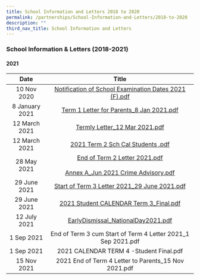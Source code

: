```yaml
---
title: School Information and Letters 2018 to 2020
permalink: /partnerships/School-Information-and-Letters/2018-to-2020
description: ""
third_nav_title: School Information and Letters
---
```

### School Information & Letters (2018-2021)

#### 2021

| Date 	| Title 	|
|:---:	|:---:	|
| 10 Nov 2020 	| [Notification of School Examination Dates 2021 (F).pdf](/files/Notification%20of%20School%20Examination%20Dates%202021%20(F).pdf) 	|
| 8 January 2021 	| [Term 1 Letter for Parents_8 Jan 2021.pdf](/files/Term%201%20Letter%20for%20Parents_8%20Jan%202021.pdf) 	|
| 12 March 2021 	| [Termly Letter_12 Mar 2021.pdf](/files/Termly%20Letter_12%20Mar%202021.pdf) 	|
| 12 March 2021 	| [2021 Term 2 Sch Cal Students .pdf ](/files/2021%20Term%202%20Sch%20Cal%20Students.pdf)	|
| 28 May 2021 	| [End of Term 2 Letter 2021.pdf](/files/End%20of%20Term%202%20Letter%202021.pdf)<br><br>[Annex A_Jun 2021 Crime Advisory.pdf](/files/Annex%20A_Jun%202021%20Crime%20Advisory.pdf) 	|
| 29 June 2021  	| [Start of Term 3 Letter 2021_29 June 2021.pdf](/files/Start%20of%20Term%203%20Letter%202021_29%20June%202021.pdf) 	|
| 29 June 2021 	| [2021 Student CALENDAR Term 3_Final.pdf ](/files/2021%20Student%20CALENDAR%20Term%203_Final.pdf)	|
| 12 July 2021 	| [EarlyDismissal_NationalDay2021.pdf](/files/EarlyDismissal_NationalDay2021.pdf) 	|
| 1 Sep 2021 	| End of Term 3 cum Start of Term 4 Letter 2021_1 Sep 2021.pdf 	|
| 1 Sep 2021 	| 2021 CALENDAR TERM 4 -Student Final.pdf 	|
| 15 Nov 2021 	| 2021 End of Term 4 Letter to Parents_15 Nov 2021.pdf 	|